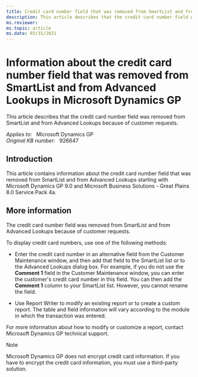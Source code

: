 ```yaml
---
title: Credit card number field that was removed from SmartList and from Advanced Lookups
description: This article describes that the credit card number field was removed from SmartList and from Advanced Lookups because of customer requests.
ms.reviewer: 
ms.topic: article
ms.date: 03/31/2021
---
```

# Information about the credit card number field that was removed from SmartList and from Advanced Lookups in Microsoft Dynamics GP

This article describes that the credit card number field was removed from SmartList and from Advanced Lookups because of customer requests.

_Applies to:_ &nbsp; Microsoft Dynamics GP  
_Original KB number:_ &nbsp; 926647

## Introduction

This article contains information about the credit card number field that was removed from SmartList and from Advanced Lookups starting with Microsoft Dynamics GP 9.0 and Microsoft Business Solutions - Great Plains 8.0 Service Pack 4a.

## More information

The credit card number field was removed from SmartList and from Advanced Lookups because of customer requests.

To display credit card numbers, use one of the following methods:

- Enter the credit card number in an alternative field from the Customer Maintenance window, and then add that field to the SmartList list or to the Advanced Lookups dialog box. For example, if you do not use the **Comment 1** field in the Customer Maintenance window, you can enter the customer's credit card number in this field. You can then add the **Comment 1** column to your SmartList list. However, you cannot rename the field.

- Use Report Writer to modify an existing report or to create a custom report. The table and field information will vary according to the module in which the transaction was entered.

For more information about how to modify or customize a report, contact Microsoft Dynamics GP technical support.

> [!NOTE]
> Microsoft Dynamics GP does not encrypt credit card information. If you have to encrypt the credit card information, you must use a third-party solution.
